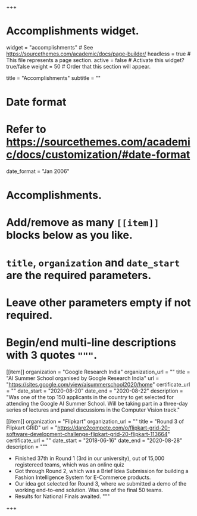+++
# Accomplishments widget.
widget = "accomplishments"  # See https://sourcethemes.com/academic/docs/page-builder/
headless = true  # This file represents a page section.
active = false # Activate this widget? true/false
weight = 50  # Order that this section will appear.

title = "Accomplish&shy;ments"
subtitle = ""

# Date format
#   Refer to https://sourcethemes.com/academic/docs/customization/#date-format
date_format = "Jan 2006"

# Accomplishments.
#   Add/remove as many `[[item]]` blocks below as you like.
#   `title`, `organization` and `date_start` are the required parameters.
#   Leave other parameters empty if not required.
#   Begin/end multi-line descriptions with 3 quotes `"""`.

 [[item]]
  organization = "Google Research India"
  organization_url = ""
  title = "AI Summer School organised by Google Research India"
  url = "https://sites.google.com/view/aisummerschool2020/home"
  certificate_url = ""
  date_start = "2020-08-20"
  date_end = "2020-08-22"
  description = "Was one of the top 150 applicants in the country to get selected for attending the Google AI Summer School. Will be taking part in a three-day series of lectures and panel discussions in the Computer Vision track."

[[item]]
  organization = "Flipkart"
  organization_url = ""
  title = "Round 3 of Flipkart GRiD"
  url = "https://dare2compete.com/o/flipkart-grid-20-software-development-challenge-flipkart-grid-20-flipkart-113664"
  certificate_url = ""
  date_start = "2018-06-16"
  date_end = "2020-08-28"
  description = """
  * Finished 37th in Round 1 (3rd in our university), out of 15,000 registereed teams, which was an online quiz
  * Got through Round 2, which was a Brief Idea Submission for building a Fashion Intelligence System for E-Commerce products.
  * Our idea got selected for Round 3, where we submitted a demo of the working end-to-end solution. Was one of the final 50 teams.
  * Results for National Finals awaited.
  """
  

+++
